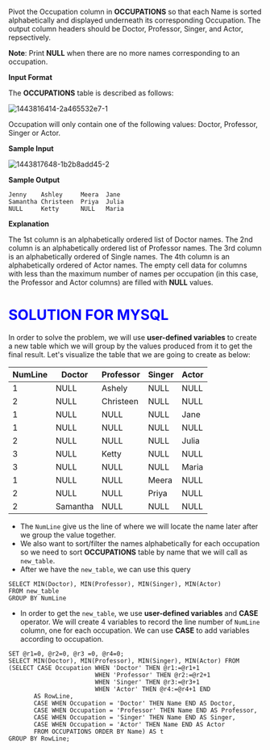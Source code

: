 Pivot the Occupation column in **OCCUPATIONS** so that each Name is sorted alphabetically and displayed underneath its corresponding Occupation. The output column headers should be Doctor, Professor, Singer, and Actor, repsectively.

**Note**: Print **NULL** when there are no more names corresponding to an occupation.

**Input Format**

The **OCCUPATIONS** table is described as follows:

![1443816414-2a465532e7-1](https://user-images.githubusercontent.com/70767722/121964303-55b9c500-cd39-11eb-81cd-8e648294badf.png)

Occupation will only contain one of the following values: Doctor, Professor, Singer or Actor.

**Sample Input**

![1443817648-1b2b8add45-2](https://user-images.githubusercontent.com/70767722/121964311-581c1f00-cd39-11eb-8c95-3116a176cbc4.png)

**Sample Output**

```
Jenny    Ashley     Meera  Jane
Samantha Christeen  Priya  Julia
NULL     Ketty      NULL   Maria
```

**Explanation**

The 1st column is an alphabetically ordered list of Doctor names.
The 2nd column is an alphabetically ordered list of Professor names.
The 3rd column is an alphabetically ordered of Single names.
The 4th column is an alphabetically ordered of Actor names.
The empty cell data for columns with less than the maximum number of names per occupation (in this case, the Professor and Actor columns) are filled with **NULL** values.


# <span style="color:blue">SOLUTION FOR MYSQL
</span>



In order to solve the problem, we will use **user-defined variables** to create a new table which we will group by the values produced from it to get the final result.
Let's visualize the table that we are going to create as below:

| <strong>NumLine</strong> |<strong>Doctor</strong> |<strong>Professor</strong> |<strong>Singer</strong> |<strong>Actor</strong> |
|-------------------|-----------------------|------|------|------|
|   1  |   NULL    |   Ashely | NULL| NULL|
|    2 |   NULL    | Christeen   | NULL |NULL |
|     1|  NULL     |   NULL | NULL| Jane|
|  1   | NULL       | NULL   | NULL | NULL |
|   2  |    NULL   |  NULL  |NULL | Julia|
|   3  |    NULL   |  Ketty  |NULL | NULL |
|    3 |  NULL     |  NULL  |NULL | Maria |
|    1 |    NULL   |  NULL  |Meera | NULL|
|    2 |   NULL    |  NULL  |Priya | NULL |
|    2 |   Samantha    | NULL   | NULL | NULL |

* The `NumLine` give us the line of where we will locate the name later after we group the value together.
* We also want to sort/filter the names alphabetically for each occupation so we need to sort **OCCUPATIONS** table by name that we will call as `new_table`.
* After we have the `new_table`, we can use this query 

```mysql
SELECT MIN(Doctor), MIN(Professor), MIN(Singer), MIN(Actor)
FROM new_table
GROUP BY NumLine
```

* In order to get the `new_table`, we use **user-defined variables** and **CASE** operator. We will create 4 variables to record the line number of `NumLine` column, one for each occupation. We can use **CASE** to add variables according to occupation.

```mysql
SET @r1=0, @r2=0, @r3 =0, @r4=0;
SELECT MIN(Doctor), MIN(Professor), MIN(Singer), MIN(Actor) FROM
(SELECT CASE Occupation WHEN 'Doctor' THEN @r1:=@r1+1
                        WHEN 'Professor' THEN @r2:=@r2+1
                        WHEN 'Singer' THEN @r3:=@r3+1
                        WHEN 'Actor' THEN @r4:=@r4+1 END
       AS RowLine,
       CASE WHEN Occupation = 'Doctor' THEN Name END AS Doctor,
       CASE WHEN Occupation = 'Professor' THEN Name END AS Professor,
       CASE WHEN Occupation = 'Singer' THEN Name END AS Singer,
       CASE WHEN Occupation = 'Actor' THEN Name END AS Actor
       FROM OCCUPATIONS ORDER BY Name) AS t
GROUP BY RowLine;
```

